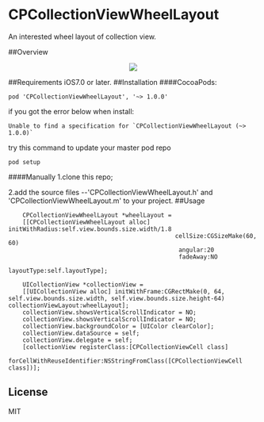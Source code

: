 # CPCollectionViewWheelLayout
An interested wheel layout of collection view.

##Overview
<p align="center"><img src="https://github.com/mingweizhang/CPCollectionViewWheelLayout/blob/master/CollectionViewWheelLayoutDemo/Demo.gif?raw=true"/></p>

##Requirements
iOS7.0 or later.
##Installation
####CocoaPods:
```
pod 'CPCollectionViewWheelLayout', '~> 1.0.0'
```

if you got the error below when install:


```
Unable to find a specification for `CPCollectionViewWheelLayout (~> 1.0.0)`
```
try this command to update your master pod repo

```
pod setup
```

####Manually
1.clone this repo;

2.add the source files --'CPCollectionViewWheelLayout.h' and 'CPCollectionViewWheelLayout.m' to your project.
##Usage
```  
    CPCollectionViewWheelLayout *wheelLayout =
    [[CPCollectionViewWheelLayout alloc] initWithRadius:self.view.bounds.size.width/1.8
                                               cellSize:CGSizeMake(60, 60)
                                                angular:20
											    fadeAway:NO
											  layoutType:self.layoutType];
    
    UICollectionView *collectionView = 
    [[UICollectionView alloc] initWithFrame:CGRectMake(0, 64, self.view.bounds.size.width, self.view.bounds.size.height-64) collectionViewLayout:wheelLayout];
    collectionView.showsVerticalScrollIndicator = NO;
    collectionView.showsVerticalScrollIndicator = NO;
    collectionView.backgroundColor = [UIColor clearColor];
    collectionView.dataSource = self;
    collectionView.delegate = self;
    [collectionView registerClass:[CPCollectionViewCell class]
       forCellWithReuseIdentifier:NSStringFromClass([CPCollectionViewCell class])];
```
## License
MIT